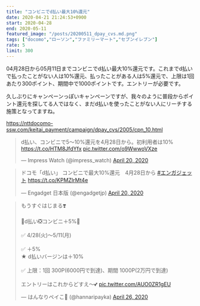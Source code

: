 ```yaml
---
title: "コンビニでd払い最大10%還元"
date: 2020-04-21 21:24:53+0900
start: 2020-04-28
end: 2020-05-11
featured_image: "/posts/20200511_dpay_cvs.md.png"
tags: ["docomo","ローソン","ファミリーマート","セブンイレブン"]
rate: 5
limit: 300
---
```

04月28日から05月11日までコンビニでd払い最大10%還元です。これまでd払いで払ったことがない人は10%還元、払ったことがある人は5%還元で、上限は1回あたり300ポイント、期間中で1000ポイントです。エントリーが必要です。

久しぶりにキャンペーンっぽいキャンペーンですが、我々のように普段からポイント還元を探してる人ではなく、まだd払いを使ったことがない人にリーチする施策となってますね。

https://nttdocomo-ssw.com/keitai_payment/campaign/dpay_cvs/2005/cpn_10.html

<blockquote class="twitter-tweet"><p lang="ja" dir="ltr">d払い、コンビニで5～10%還元を4月28日から。初利用者は10% <a href="https://t.co/HTM8JfdYfx">https://t.co/HTM8JfdYfx</a> <a href="https://t.co/o9WwwoVXze">pic.twitter.com/o9WwwoVXze</a></p>&mdash; Impress Watch (@impress_watch) <a href="https://twitter.com/impress_watch/status/1252123099832541184?ref_src=twsrc%5Etfw">April 20, 2020</a></blockquote> <script async src="https://platform.twitter.com/widgets.js" charset="utf-8"></script>

<blockquote class="twitter-tweet"><p lang="ja" dir="ltr">ドコモ「d払い」 コンビニで最大10%還元　4月28日から <a href="https://twitter.com/hashtag/%E3%82%A8%E3%83%B3%E3%82%AC%E3%82%B8%E3%82%A7%E3%83%83%E3%83%88?src=hash&amp;ref_src=twsrc%5Etfw">#エンガジェット</a> <a href="https://t.co/KPMZIrMt4e">https://t.co/KPMZIrMt4e</a></p>&mdash; Engadget 日本版 (@engadgetjp) <a href="https://twitter.com/engadgetjp/status/1252135349935132672?ref_src=twsrc%5Etfw">April 20, 2020</a></blockquote> <script async src="https://platform.twitter.com/widgets.js" charset="utf-8"></script>

<blockquote class="twitter-tweet"><p lang="ja" dir="ltr">もうすぐはじまる❣️<br><br>🌷d払い❎コンビニ＋5%🌷<br><br>✅ 4/28(火)〜5/11(月)<br><br>✅ ＋5%<br>★ d払いバージンは＋10%<br><br>✅ 上限：1回 300P(6000円で到達)、期間 1000P(2万円で到達)<br><br>エントリーはこれからどすえ〜💕 <a href="https://t.co/AUO0ZR1gEU">pic.twitter.com/AUO0ZR1gEU</a></p>&mdash; はんなりペイこ🍵 (@hannaripayka) <a href="https://twitter.com/hannaripayka/status/1254221260982120449?ref_src=twsrc%5Etfw">April 26, 2020</a></blockquote> <script async src="https://platform.twitter.com/widgets.js" charset="utf-8"></script>
